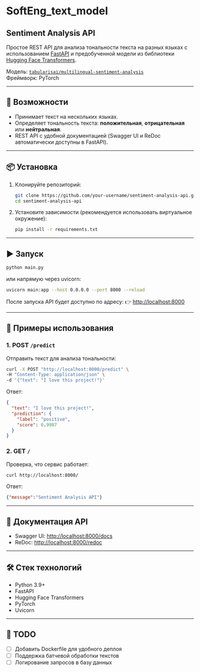 # SoftEng_text_model

## Sentiment Analysis API

Простое REST API для анализа тональности текста на разных языках с использованием [FastAPI](https://fastapi.tiangolo.com/) и предобученной модели из библиотеки [Hugging Face Transformers](https://huggingface.co/).

Модель: [`tabularisai/multilingual-sentiment-analysis`](https://huggingface.co/tabularisai/multilingual-sentiment-analysis)  
Фреймворк: PyTorch

---

## 🚀 Возможности
- Принимает текст на нескольких языках.
- Определяет тональность текста: **положительная**, **отрицательная** или **нейтральная**.
- REST API с удобной документацией (Swagger UI и ReDoc автоматически доступны в FastAPI).

---

## 📦 Установка

1. Клонируйте репозиторий:
   ```bash
   git clone https://github.com/your-username/sentiment-analysis-api.git
   cd sentiment-analysis-api
   ```


2. Установите зависимости (рекомендуется использовать виртуальное окружение):

   ```bash
   pip install -r requirements.txt
   ```

---

## ▶️ Запуск

```bash
python main.py
```

или напрямую через uvicorn:

```bash
uvicorn main:app --host 0.0.0.0 --port 8000 --reload
```

После запуска API будет доступно по адресу:
👉 [http://localhost:8000](http://localhost:8000)

---

## 📑 Примеры использования

### 1. POST `/predict`

Отправить текст для анализа тональности:

```bash
curl -X POST "http://localhost:8000/predict" \
-H "Content-Type: application/json" \
-d '{"text": "I love this project!"}'
```

Ответ:

```json
{
  "text": "I love this project!",
  "prediction": {
    "label": "positive",
    "score": 0.9987
  }
}
```

### 2. GET `/`

Проверка, что сервис работает:

```bash
curl http://localhost:8000/
```

Ответ:

```json
{"message":"Sentiment Analysis API"}
```

---

## 📖 Документация API

* Swagger UI: [http://localhost:8000/docs](http://localhost:8000/docs)
* ReDoc: [http://localhost:8000/redoc](http://localhost:8000/redoc)

---

## 🛠 Стек технологий

* Python 3.9+
* FastAPI
* Hugging Face Transformers
* PyTorch
* Uvicorn

---

## 📌 TODO

* [ ] Добавить Dockerfile для удобного деплоя
* [ ] Поддержка батчевой обработки текстов
* [ ] Логирование запросов в базу данных
